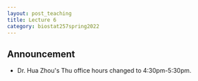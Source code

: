 ```yaml
---
layout: post_teaching
title: Lecture 6
category: biostat257spring2022
---
```


## Announcement

* Dr. Hua Zhou's Thu office hours changed to 4:30pm-5:30pm. 
